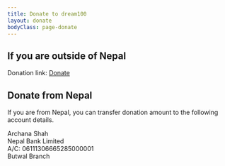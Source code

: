 ```yaml
---
title: Donate to dream100
layout: donate
bodyClass: page-donate
---
```


## If you are outside of Nepal
Donation link: [Donate](https://charity.gofundme.com/donate/project/dream100org/suvashshah)

## Donate from Nepal

If you are from Nepal, you can transfer donation amount to the following account details.

Archana Shah <br>
Nepal Bank Limited <br>
A/C: 06111306665285000001 <br>
Butwal Branch <br>